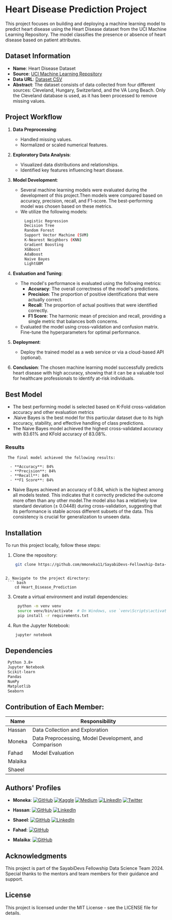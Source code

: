 # Heart Disease Prediction Project

This project focuses on building and deploying a machine learning model to predict heart disease using the Heart Disease dataset from the UCI Machine Learning Repository. The model classifies the presence or absence of heart disease based on patient attributes.

## Dataset Information

- **Name**: Heart Disease Dataset
- **Source**: [UCI Machine Learning Repository](https://archive.ics.uci.edu/dataset/45/heart+disease)
- **Data URL**: [Dataset CSV](https://archive.ics.uci.edu/static/public/45/data.csv)
- **Abstract**: The dataset consists of data collected from four different sources: Cleveland, Hungary, Switzerland, and the VA Long Beach. Only the Cleveland database is used, as it has been processed to remove missing values.

## Project Workflow

1. **Data Preprocessing**: 
   - Handled missing values.
   - Normalized or scaled numerical features.

2. **Exploratory Data Analysis**:
   - Visualized data distributions and relationships.
   - Identified key features influencing heart disease.

3. **Model Development**:
   - Several machine learning models were evaluated during the development of this project.Then models were compared based on accuracy, precision, recall, and F1-score. The best-performing model was chosen based on these metrics.
   - We utilize the following models:
   ```bash
        Logistic Regression
        Decision Tree
        Random Forest
        Support Vector Machine (SVM)
        K-Nearest Neighbors (KNN)
        Gradient Boosting
        XGBoost
        AdaBoost
        Naive Bayes
        LightGBM
   ```

4. **Evaluation and Tuning**:
   - The model's performance is evaluated using the following metrics:
      - **Accuracy**: The overall correctness of the model's predictions.
      - **Precision**: The proportion of positive identifications that were actually correct.
      - **Recall**: The proportion of actual positives that were identified correctly.
      - **F1 Score**: The harmonic mean of precision and recall, providing a single metric that balances both concerns.
   - Evaluated the model using cross-validation and confusion matrix. Fine-tune the hyperparameters for optimal performance.

6. **Deployment**:
   - Deploy the trained model as a web service or via a cloud-based API (optional).
  
7. **Conclusion**:
  The chosen machine learning model successfully predicts heart disease with high accuracy, showing that it can be a valuable tool for healthcare professionals to identify at-risk individuals.

## Best Model
   - The best performing model is selected based on K-Fold cross-validation accuracy and other evaluation metrics
   - .Naive Bayes is the best model for this particular dataset due to its high accuracy, stability, and effective handling of class predictions.
   - The Naive Bayes model achieved the highest cross-validated accuracy with 83.61% and KFold accuracy of 83.08%.
 ### Results

     The final model achieved the following results:
      
      - **Accuracy**: 84%
      - **Precision**: 84%
      - **Recall**: 84%
      - **F1 Score**: 84%
   - Naive Bayes achieved an accuracy of 0.84, which is the highest among all models tested. This indicates that it correctly predicted the outcome more often than any other model.The model also has a relatively low standard deviation (± 0.0448) during cross-validation, suggesting that its performance is stable across different subsets of the data. This consistency is crucial for generalization to unseen data.


## Installation

To run this project locally, follow these steps:

1. Clone the repository:
   ```bash
    git clone https://github.com/mmoneka11/SayabiDevs-Fellowship-Data-Science-Team-2024.git   
  ```

2. Navigate to the project directory:
   ``` bash
      cd Heart_Disease_Prediction
   ```

3. Create a virtual environment and install dependencies:
   ``` bash
     python -m venv venv
     source venv/bin/activate  # On Windows, use `venv\Scripts\activate`
     pip install -r requirements.txt
   ```
   
4. Run the Jupyter Notebook:

   ```bash
    jupyter notebook
   ```
## Dependencies
   ```bash
    Python 3.8+
    Jupyter Notebook
    Scikit-learn
    Pandas
    NumPy
    Matplotlib
    Seaborn
  ```

## Contribution of Each Member:

| **Name** | **Responsibility**                              |
|----------|-------------------------------------------------|
| Hassan   | Data Collection and Exploration                 |
| Moneka   | Data Preprocessing, Model Development, and Comparison |
| Fahad    | Model Evaluation                                |
| Malaika  |                                                 |
| Shaeel   |                                                 |

## Authors' Profiles

* **Moneka**:
[![GitHub](https://img.shields.io/badge/GitHub-Profile-blue?style=for-the-badge&logo=github)](https://github.com/mmoneka11)
[![Kaggle](https://img.shields.io/badge/Kaggle-Profile-blue?style=for-the-badge&logo=kaggle)](https://www.kaggle.com/mmoneka11)
[![Medium](https://img.shields.io/badge/Medium-Blog-blue?style=for-the-badge&logo=medium)](https://medium.com/@mmoneka11)
[![LinkedIn](https://img.shields.io/badge/LinkedIn-Profile-blue?style=for-the-badge&logo=linkedin)](https://www.linkedin.com/in/mmoneka11/)
[![Twitter](https://img.shields.io/badge/Twitter-Profile-blue?style=for-the-badge&logo=twitter)](https://twitter.com/mmoneka11)

* **Hassan**:
[![GitHub](https://img.shields.io/badge/GitHub-Profile-blue?style=for-the-badge&logo=github)](https://github.com/HassanSharif7)
[![LinkedIn](https://img.shields.io/badge/LinkedIn-Profile-blue?style=for-the-badge&logo=linkedin)](https://www.linkedin.com/in/hassan-sharif-301672257)

* **Shaeel**:
[![GitHub](https://img.shields.io/badge/GitHub-Profile-blue?style=for-the-badge&logo=github)](https://github.com/shaeel24)
[![LinkedIn](https://img.shields.io/badge/LinkedIn-Profile-blue?style=for-the-badge&logo=linkedin)](https://pk.linkedin.com/in/shaeel-khalil-060aa2241)

* **Fahad**:
[![GitHub](https://img.shields.io/badge/GitHub-Profile-blue?style=for-the-badge&logo=github)](https://github.com/21k-3103-Fahad/)

* **Malaika**:
[![GitHub](https://img.shields.io/badge/GitHub-Profile-blue?style=for-the-badge&logo=github)](https://github.com/malayeka971)


## Acknowledgments

This project is part of the SayabiDevs Fellowship Data Science Team 2024. Special thanks to the mentors and team members for their guidance and support.

## License

This project is licensed under the MIT License - see the LICENSE file for details.
